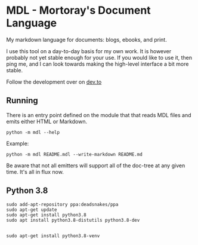 

# MDL - Mortoray's Document Language

My markdown language for documents: blogs, ebooks, and print.

I use this tool on a day-to-day basis for my own work. It is however probably not yet stable enough for your use. If you would like to use it, then ping me, and I can look towards making the high-level interface a bit more stable.

Follow the development over on [dev.to](https://dev.to/mortoray)

## Running

There is an entry point defined on the module that that reads MDL files and emits either HTML or Markdown.

```
python -m mdl --help
```

Example:

```
python -m mdl README.mdl --write-markdown README.md
```

Be aware that not all emitters will support all of the doc-tree at any given time. It's all in flux now.

## Python 3.8

```
sudo add-apt-repository ppa:deadsnakes/ppa
sudo apt-get update
sudo apt-get install python3.8
sudo apt install python3.8-distutils python3.8-dev


sudo apt-get install python3.8-venv
```
